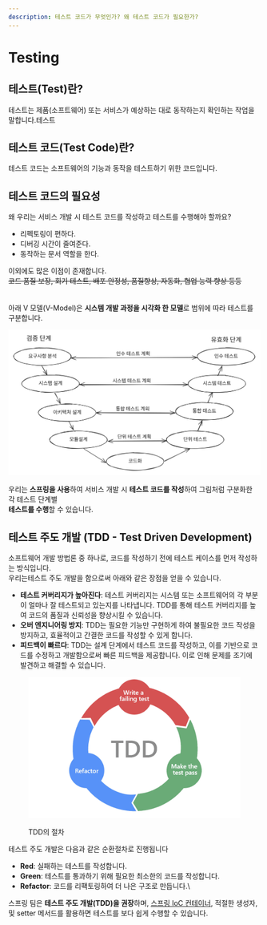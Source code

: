 ```yaml
---
description: 테스트 코드가 무엇인가? 왜 테스트 코드가 필요한가?
---
```


# Testing

## **테스트(Test)란?** <a href="#what-is-test" id="what-is-test"></a>

테스트는 제품(소프트웨어) 또는 서비스가 예상하는 대로 동작하는지 확인하는 작업을 말합니다.테스트



## **테스트 코드(Test Code)란?** <a href="#what-is-test-code" id="what-is-test-code"></a>

테스트 코드는 소프트웨어의 기능과 동작을 테스트하기 위한 코드입니다.



## **테스트 코드의 필요성** <a href="#needs-for-test-code" id="needs-for-test-code"></a>

왜 우리는 서비스 개발 시 테스트 코드를 작성하고 테스트를 수행해야 할까요?

* 리펙토링이 편하다.
* 디버깅 시간이 줄여준다.
* 동작하는 문서 역할을 한다.

이외에도 많은 이점이 존재합니다. \
~~코드 품질 보장, 회기 테스트, 배포 안정성, 품질향상, 자동화, 협업 능력 향상 등등~~ \
\
\
아래 V 모델(V-Model)은 **시스템 개발 과정을 시각화 한 모델**로 범위에 따라 테스트를 구분합니다.

<img src="../.gitbook/assets/file.excalidraw.svg" alt="생명주기 V-모델" class="gitbook-drawing">

우리는 **스프링을  사용**하여 서비스 개발 시 **테스트 코드를 작성**하여 그림처럼 구분화한 각 테스트 단계별\
**테스트를 수행**할 수 있습니다.



## **테스트 주도 개발 (TDD - Test Driven Development)** <a href="#test-driven-development" id="test-driven-development"></a>

소프트웨어 개발 방법론 중 하나로, 코드를 작성하기 전에 테스트 케이스를 먼저 작성하는 방식입니다.\
우리는테스트 주도 개발을 함으로써 아래와 같은 장점을 얻을 수 있습니다.

* **테스트 커버리지가 높아진다**: 테스트 커버리지는 시스템 또는 소프트웨어의 각 부분이 얼마나 잘 테스트되고 있는지를 나타냅니다. TDD를 통해 테스트 커버리지를 높여 코드의 품질과 신뢰성을 향상시킬 수 있습니다.
* **오버 엔지니어링 방지**: TDD는 필요한 기능만 구현하게 하여 불필요한 코드 작성을 방지하고, 효율적이고 간결한 코드를 작성할 수 있게 합니다.
* **피드백이 빠르다**: TDD는 설계 단계에서 테스트 코드를 작성하고, 이를 기반으로 코드를 수정하고 개발함으로써 빠른 피드백을 제공합니다. 이로 인해 문제를 조기에 발견하고 해결할 수 있습니다.

<figure><img src="../.gitbook/assets/image (9).png" alt="TDD 과정"><figcaption><p>TDD의 절차</p></figcaption></figure>

테스트 주도 개발은 다음과 같은 순환절차로 진행됩니다

* **Red**: 실패하는 테스트를 작성합니다.
* **Green**: 테스트를 통과하기 위해 필요한 최소한의 코드를 작성합니다.
* **Refactor**: 코드를 리팩토링하여 더 나은 구조로 만듭니다.\


스프링 팀은 **테스트 주도 개발(TDD)을 권장**하며, [스프링 IoC 컨테이너](../core-technologies/ioc.md), 적절한 생성자, 및 setter 메서드를 활용하면 테스트를 보다 쉽게 수행할 수 있습니다.

